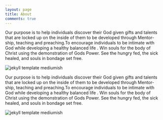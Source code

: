 ```yaml
---
layout: page
title: About
comments: true
---
```


Our purpose is to help individuals discover their God given gifts and talents that are locked up on the inside of them to be developed through Mentor-ship, teaching and preaching.To encourage individuals to be intimate with God while developing a healthy balanced life . Win souls for the body of Christ using the demonstration of Gods Power. See the hungry fed, the sick healed, and souls in bondage set free.

![jekyll template mediumish]({{site.baseurl}}/assets/images/1.jpg)


Our purpose is to help individuals discover their God given gifts and talents that are locked up on the inside of them to be developed through Mentor-ship, teaching and preaching.To encourage individuals to be intimate with God while developing a healthy balanced life . Win souls for the body of Christ using the demonstration of Gods Power. See the hungry fed, the sick healed, and souls in bondage set free.

![jekyll template mediumish]({{site.baseurl}}/assets/images/2.jpg)
